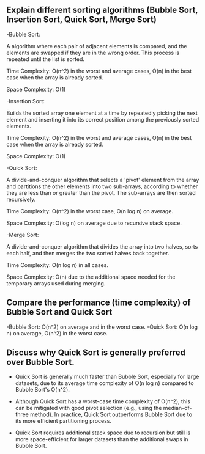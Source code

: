 ## Explain different sorting algorithms (Bubble Sort, Insertion Sort, Quick Sort, Merge Sort)

-Bubble Sort:

A algorithm where each pair of adjacent elements is compared, and the elements are swapped if they are in the wrong order. This process is repeated until the list is sorted.

Time Complexity: O(n^2) in the worst and average cases, O(n) in the best case when the array is already sorted.

Space Complexity: O(1)

-Insertion Sort:

Builds the sorted array one element at a time by repeatedly picking the next element and inserting it into its correct position among the previously sorted elements.

Time Complexity: O(n^2) in the worst and average cases, O(n) in the best case when the array is already sorted.

Space Complexity: O(1)

-Quick Sort:

A divide-and-conquer algorithm that selects a 'pivot' element from the array and partitions the other elements into two sub-arrays, according to whether they are less than or greater than the pivot. The sub-arrays are then sorted recursively.

Time Complexity: O(n^2) in the worst case, O(n log n) on average.

Space Complexity: O(log n) on average due to recursive stack space.

-Merge Sort:

A divide-and-conquer algorithm that divides the array into two halves, sorts each half, and then merges the two sorted halves back together.

Time Complexity: O(n log n) in all cases.

Space Complexity: O(n) due to the additional space needed for the temporary arrays used during merging.

## Compare the performance (time complexity) of Bubble Sort and Quick Sort
-Bubble Sort: O(n^2) on average and in the worst case.
-Quick Sort: O(n log n) on average, O(n^2) in the worst case.

## Discuss why Quick Sort is generally preferred over Bubble Sort.
- Quick Sort is generally much faster than Bubble Sort, especially for large datasets, due to its average time complexity of O(n log n) compared to Bubble Sort's O(n^2).

- Although Quick Sort has a worst-case time complexity of O(n^2), this can be mitigated with good pivot selection (e.g., using the median-of-three method). In practice, Quick Sort outperforms Bubble Sort due to its more efficient partitioning process.

- Quick Sort requires additional stack space due to recursion but still is more space-efficient for larger datasets than the additional swaps in Bubble Sort.